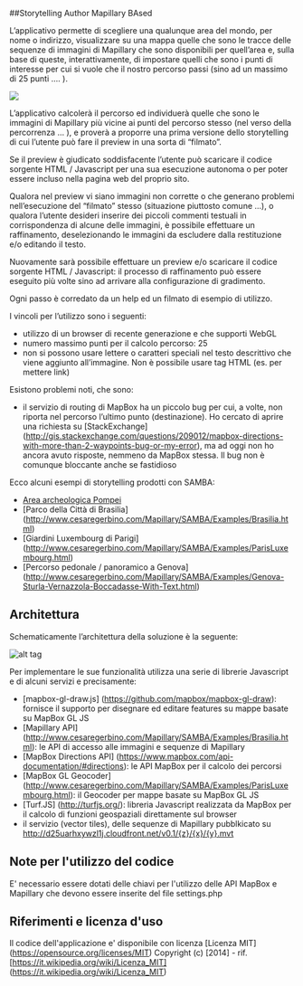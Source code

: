 ##Storytelling Author Mapillary BAsed

L’applicativo permette di scegliere una qualunque area del mondo, per nome o indirizzo, visualizzare su una mappa quelle che sono 
le tracce delle sequenze di immagini di Mapillary che sono disponibili per quell’area e, sulla base di queste, interattivamente, 
di impostare quelli che sono i punti di interesse per cui si vuole che il nostro percorso passi (sino ad un massimo di 25 punti …. ).

[<img src="https://cesaregerbino.files.wordpress.com/2016/09/samba.png">](http://www.cesaregerbino.com/Mapillary/SAMBA/step-1.php)

L’applicativo calcolerà il percorso ed individuerà quelle che sono le immagini di Mapillary più vicine ai punti del percorso stesso (nel verso della percorrenza … ), e proverà a proporre una prima versione dello storytelling di cui l’utente può fare il preview in una sorta di “filmato”.

Se il preview è giudicato soddisfacente l’utente può scaricare il codice sorgente HTML / Javascript per una sua esecuzione autonoma o per poter essere incluso nella pagina web del proprio sito.

Qualora nel preview vi siano immagini non corrette o che generano problemi nell’esecuzione del “filmato” stesso (situazione piuttosto comune …), o qualora l’utente desideri inserire dei piccoli commenti testuali in corrispondenza di alcune delle immagini, è possibile effettuare un raffinamento, deselezionando le immagini da escludere dalla restituzione e/o editando il testo.

Nuovamente sarà possibile effettuare un preview e/o scaricare il codice sorgente HTML / Javascript: il processo di raffinamento può essere eseguito più volte sino ad arrivare alla configurazione di gradimento.

Ogni passo è corredato da un help ed un filmato di esempio di utilizzo.

I vincoli per l’utilizzo sono i seguenti:

* utilizzo di un browser di recente generazione e che supporti WebGL
* numero massimo punti per il calcolo percorso: 25
* non si possono usare lettere o caratteri speciali nel testo descrittivo che viene aggiunto all’immagine. Non è possibile usare tag HTML (es. per mettere link)

Esistono problemi noti, che sono:

* il servizio di routing di MapBox ha un piccolo bug per cui, a volte, non riporta nel percorso l’ultimo punto (destinazione). Ho cercato di aprire una richiesta su [StackExchange] (http://gis.stackexchange.com/questions/209012/mapbox-directions-with-more-than-2-waypoints-bug-or-my-error),  ma ad oggi non ho ancora avuto risposte, nemmeno da MapBox stessa. Il bug non è comunque bloccante anche se fastidioso

Ecco alcuni esempi di storytelling prodotti con SAMBA:

* [Area archeologica Pompei](http://www.cesaregerbino.com/Mapillary/SAMBA/Examples/Pompei.html)
* [Parco della Città di Brasilia] (http://www.cesaregerbino.com/Mapillary/SAMBA/Examples/Brasilia.html)
* [Giardini Luxembourg di Parigi] (http://www.cesaregerbino.com/Mapillary/SAMBA/Examples/ParisLuxembourg.html)
* [Percorso pedonale / panoramico a Genova]  (http://www.cesaregerbino.com/Mapillary/SAMBA/Examples/Genova-Sturla-Vernazzola-Boccadasse-With-Text.html)


## Architettura
Schematicamente l’architettura della soluzione è la seguente:

![alt tag](https://cesaregerbino.files.wordpress.com/2016/09/architecture.png)

Per implementare le sue funzionalità utilizza una serie di librerie Javascript e di alcuni servizi e precisamente:

* [mapbox-gl-draw.js] (https://github.com/mapbox/mapbox-gl-draw): fornisce il supporto per disegnare ed editare features su mappe basate su MapBox GL JS
* [Mapillary API] (http://www.cesaregerbino.com/Mapillary/SAMBA/Examples/Brasilia.html): le API di accesso alle immagini e sequenze di Mapillary
* [MapBox Directions API] (https://www.mapbox.com/api-documentation/#directions): le API MapBox per il calcolo dei percorsi
* [MapBox GL Geocoder] (http://www.cesaregerbino.com/Mapillary/SAMBA/Examples/ParisLuxembourg.html): il Geocoder per mappe basate su MapBox GL JS
* [Turf.JS] (http://turfjs.org/): libreria Javascript realizzata da MapBox per il calcolo di funzioni geospaziali direttamente sul browser
* il servizio (vector tiles), delle sequenze di Mapillary  pubblkicato su http://d25uarhxywzl1j.cloudfront.net/v0.1/{z}/{x}/{y}.mvt


## Note per l'utilizzo del codice

E' necessario essere dotati delle chiavi per l'utilizzo delle API MapBox e Mapillary che devono essere inserite del file settings.php


## Riferimenti e licenza d'uso

Il codice dell'applicazione e' disponibile con licenza [Licenza MIT] (https://opensource.org/licenses/MIT) Copyright (c) [2014] - rif. [https://it.wikipedia.org/wiki/Licenza_MIT] (https://it.wikipedia.org/wiki/Licenza_MIT)
